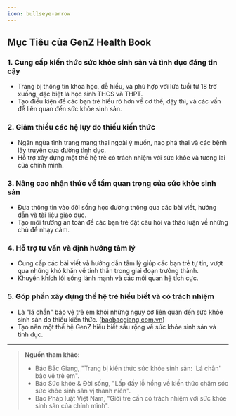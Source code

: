 ```yaml
---
icon: bullseye-arrow
---
```


## Mục Tiêu của GenZ Health Book

### 1. **Cung cấp kiến thức sức khỏe sinh sản và tình dục đáng tin cậy**
- Trang bị thông tin khoa học, dễ hiểu, và phù hợp với lứa tuổi từ 18 trở xuống, đặc biệt là học sinh THCS và THPT.
- Tạo điều kiện để các bạn trẻ hiểu rõ hơn về cơ thể, dậy thì, và các vấn đề liên quan đến sức khỏe sinh sản.

### 2. **Giảm thiểu các hệ lụy do thiếu kiến thức**
- Ngăn ngừa tình trạng mang thai ngoài ý muốn, nạo phá thai và các bệnh lây truyền qua đường tình dục.
- Hỗ trợ xây dựng một thế hệ trẻ có trách nhiệm với sức khỏe và tương lai của chính mình.

### 3. **Nâng cao nhận thức về tầm quan trọng của sức khỏe sinh sản**
- Đưa thông tin vào đời sống học đường thông qua các bài viết, hướng dẫn và tài liệu giáo dục.
- Tạo môi trường an toàn để các bạn trẻ đặt câu hỏi và thảo luận về những chủ đề nhạy cảm.

### 4. **Hỗ trợ tư vấn và định hướng tâm lý**
- Cung cấp các bài viết và hướng dẫn tâm lý giúp các bạn trẻ tự tin, vượt qua những khó khăn về tinh thần trong giai đoạn trưởng thành.
- Khuyến khích lối sống lành mạnh và các mối quan hệ tích cực.

### 5. **Góp phần xây dựng thế hệ trẻ hiểu biết và có trách nhiệm**
- Là "lá chắn" bảo vệ trẻ em khỏi những nguy cơ liên quan đến sức khỏe sinh sản do thiếu kiến thức. ([baobacgiang.com.vn](https://baobacgiang.com.vn/bg/giao-duc/393879/trang-bi-kien-thuc-suc-khoe-sinh-san-la-chan-bao-ve-tre-em.html))
- Tạo nên một thế hệ GenZ hiểu biết sâu rộng về sức khỏe sinh sản và tình dục.

---

> **Nguồn tham khảo:**
> - Báo Bắc Giang, "Trang bị kiến thức sức khỏe sinh sản: 'Lá chắn' bảo vệ trẻ em".
> - Báo Sức khỏe & Đời sống, "Lấp đầy lỗ hổng về kiến thức chăm sóc sức khỏe sinh sản vị thành niên".
> - Báo Pháp luật Việt Nam, "Giới trẻ cần có trách nhiệm với sức khỏe sinh sản của chính mình".

